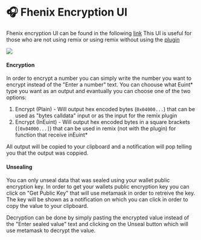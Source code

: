 # 🎧 Fhenix Encryption UI

Fhenix encryption UI can be found in the following [link](https://encrypt.fhenix.zone/)
This UI is useful for those who are not using remix or using remix without using the [plugin]("./Fhenix-Remix-Plugin.md")

![]("../../../../../static/img/encui.png")

#### Encryption

In order to encrypt a number you can simply write the number you want to encrypt instead of the "Enter a number" text. 
You can choouse what Euint* type you want as an output and evantually you can choose one of the two options:
1. Encrypt (Plain) - Will output hex encoded bytes (`0x04000...`) that can be used as "bytes calldata" input or as the input for the remix plugin
2. Encrypt (InEuint) - Will output hex encoded bytes in a square brackets (`[0x04000...]`) that can be used in remix (not with the plugin) for function that receive inEuint* 

All output will be copied to your clipboard and a notification will pop telling you that the output was coppied.

#### Unsealing

You can only unseal data that was sealed using your wallet public encryption key.
In order to get your wallets public encryption key you can click on "Get Public Key" that will use metamask in order to retreive the key. The key will be shown as a notification on which you can click in order to copy the value to your clipboard.

Decryption can be done by simply pasting the encrypted value instead of the "Enter sealed value" text and clicking on the Unseal button which will use metamask to decrypt the value.